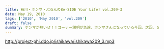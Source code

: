 ```yaml
---
title: 石川・ホンマ・ぶるんのBe-SIDE Your Life! vol.209-3
date: May 19, 2010
tags: ['2010', 'May 2010', 'vol.209']
draft: false
summary: ホンマが熱いぜ！！コーナー説明が急遽、ホンマさんになっている今回。次回、５年目に突入のビーサイ。１０年目を目指せ！？NAMAE
---
```


http://project-phi.ddo.jp/ishikawa/ishikawa209_3.mp3